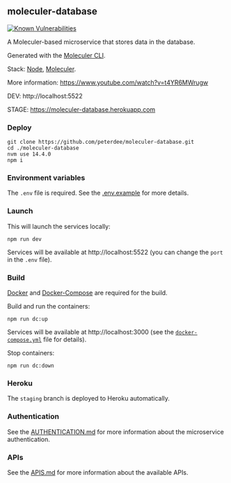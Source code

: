 ## moleculer-database

[![Known Vulnerabilities](https://snyk.io/test/github/peterdee/moleculer-database/badge.svg?targetFile=package.json)](https://snyk.io/test/github/peterdee/moleculer-database?targetFile=package.json)

A Moleculer-based microservice that stores data in the database.

Generated with the [Moleculer CLI](https://moleculer.services/docs/0.14/moleculer-cli.html).

Stack: [Node](https://nodejs.org/), [Moleculer](https://moleculer.services/).

More information: https://www.youtube.com/watch?v=t4YR6MWrugw

DEV: http://localhost:5522

STAGE: https://moleculer-database.herokuapp.com

### Deploy

```shell script
git clone https://github.com/peterdee/moleculer-database.git
cd ./moleculer-database
nvm use 14.4.0
npm i
```

### Environment variables

The `.env` file is required. See the [.env.example](.env.example) for more details.

### Launch

This will launch the services locally:

```shell script
npm run dev
```

Services will be available at http://localhost:5522 (you can change the `port` in the `.env` file).

### Build

[Docker](https://www.docker.com/) and [Docker-Compose](https://docs.docker.com/compose/) are required for the build.

Build and run the containers:

```shell script
npm run dc:up
```

Services will be available at http://localhost:3000 (see the [`docker-compose.yml`](docker-compose.yml) file for details).

Stop containers:

```shell script
npm run dc:down
```

### Heroku

The `staging` branch is deployed to Heroku automatically.

### Authentication

See the [AUTHENTICATION.md](AUTHENTICATION.md) for more information about the microservice authentication.

### APIs

See the [APIS.md](APIS.md) for more information about the available APIs.
